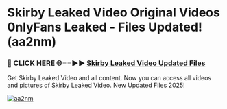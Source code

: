 # Skirby Leaked Video Original Videos 0nlyFans Leaked - Files Updated! (aa2nm)

<h3>🔴 CLICK HERE 🌐==►► <a href="https://tinyurl.com/2r6w6z4p" rel="nofollow">Skirby Leaked Video Updated Files</a></h3>

Get Skirby Leaked Video and all content. Now you can access all videos and pictures of Skirby Leaked Video. New Updated Files 2025!

[![aa2nm](https://i.imgur.com/CCmkfDU.gif)](https://tinyurl.com/2r6w6z4p)
